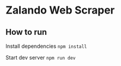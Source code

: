 # Zalando Web Scraper

## How to run

Install dependencies
`npm install`

Start dev server
`npm run dev`
